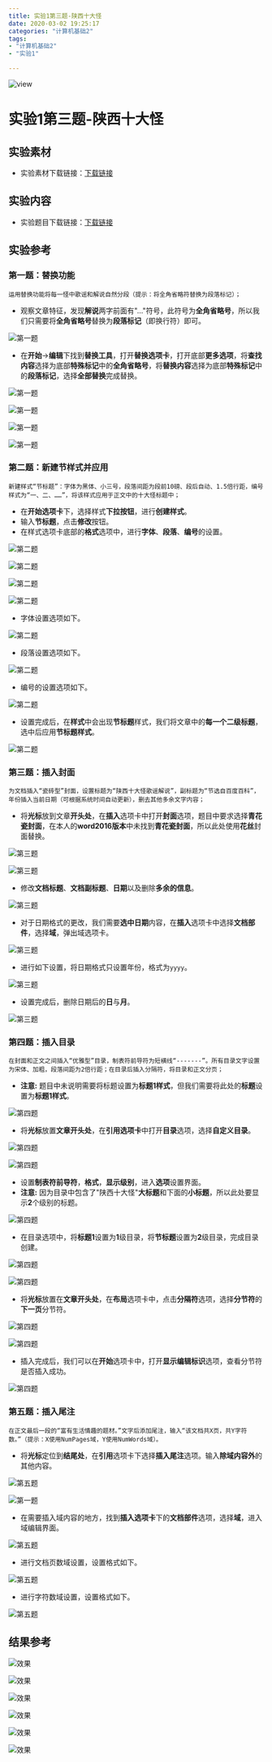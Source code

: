 ```yaml
---
title: 实验1第三题-陕西十大怪
date: 2020-03-02 19:25:17
categories: "计算机基础2"
tags:
- "计算机基础2"
- "实验1"

---
```


![view](实验1第三题-陕西十大怪/view.jpg)

<!--more-->
# 实验1第三题-陕西十大怪

## 实验素材

- 实验素材下载链接：[下载链接](/download/实验1第三题素材.docx)

## 实验内容

- 实验题目下载链接：[下载链接](/download/实验1第三题题目.docx)

## 实验参考

### 第一题：替换功能

`运用替换功能将每一怪中歌谣和解说自然分段（提示：将全角省略符替换为段落标记）；`

- 观察文章特征，发现**解说**两字前面有"..."符号，此符号为**全角省略号**，所以我们只需要将**全角省略号**替换为**段落标记**（即换行符）即可。

![第一题](./实验1第三题-陕西十大怪/第一题步骤1.png)

- 在**开始**->**编辑**下找到**替换工具**，打开**替换选项卡**，打开底部**更多选项**，将**查找内容**选择为底部**特殊标记**中的**全角省略号**，将**替换内容**选择为底部**特殊标记**中的**段落标记**，选择**全部替换**完成替换。

![第一题](./实验1第三题-陕西十大怪/第一题步骤2.png)

![第一题](./实验1第三题-陕西十大怪/第一题步骤3.png)

![第一题](./实验1第三题-陕西十大怪/第一题步骤4.png)

![第一题](./实验1第三题-陕西十大怪/第一题步骤5.png)

### 第二题：新建节样式并应用

`新建样式“节标题”：字体为黑体、小三号，段落间距为段前10磅、段后自动、1.5倍行距，编号样式为“一、二、……”，将该样式应用于正文中的十大怪标题中；`

- 在**开始选项卡**下，选择样式**下拉按钮**，进行**创建样式**。
- 输入**节标题**，点击**修改**按钮。
- 在样式选项卡底部的**格式**选项中，进行**字体**、**段落**、**编号**的设置。

![第二题](./实验1第三题-陕西十大怪/第二题步骤1.png)

![第二题](./实验1第三题-陕西十大怪/第二题步骤2.png)

![第二题](./实验1第三题-陕西十大怪/第二题步骤3.png)

![第二题](./实验1第三题-陕西十大怪/第二题步骤4.png)

- 字体设置选项如下。

![第二题](./实验1第三题-陕西十大怪/第二题步骤5.png)

- 段落设置选项如下。

![第二题](./实验1第三题-陕西十大怪/第二题步骤6.png)

- 编号的设置选项如下。

![第二题](./实验1第三题-陕西十大怪/第二题步骤7.png)

- 设置完成后，在**样式**中会出现**节标题**样式，我们将文章中的**每一个二级标题**，选中后应用**节标题样式**。

![第二题](./实验1第三题-陕西十大怪/第二题步骤8.png)



### 第三题：插入封面

`为文档插入“瓷砖型”封面，设置标题为“陕西十大怪歌谣解说”，副标题为“节选自百度百科”，年份插入当前日期（可根据系统时间自动更新），删去其他多余文字内容；`

- 将**光标**放到文章**开头处**，在**插入**选项卡中打开**封面**选项，题目中要求选择**青花瓷封面**，在本人的**word2016版本**中未找到**青花瓷封面**，所以此处使用**花丝**封面替换。

![第三题](./实验1第三题-陕西十大怪/第三题步骤1.png)

![第三题](./实验1第三题-陕西十大怪/第三题步骤2.png)

- 修改**文档标题**、**文档副标题**、**日期**以及删除**多余的信息**。

![第三题](./实验1第三题-陕西十大怪/第三题步骤3.png)

- 对于日期格式的更改，我们需要**选中日期**内容，在**插入**选项卡中选择**文档部件**，选择**域**，弹出域选项卡。

![第三题](./实验1第三题-陕西十大怪/第三题步骤4.png)

- 进行如下设置，将日期格式只设置年份，格式为`yyyy`。

![第三题](./实验1第三题-陕西十大怪/第三题步骤5.png)

- 设置完成后，删除日期后的**日**与**月**。

![第三题](./实验1第三题-陕西十大怪/第三题步骤6.png)

### 第四题：插入目录

`在封面和正文之间插入“优雅型”目录，制表符前导符为短横线“-------”。所有目录文字设置为宋体、加粗，段落间距为2倍行距；在目录后插入分隔符，将目录和正文分页；`

- **注意:** 题目中未说明需要将标题设置为**标题1样式**，但我们需要将此处的**标题**设置为**标题1样式**。

![第四题](./实验1第三题-陕西十大怪/第四题步骤0.png)

- 将**光标**放置**文章开头处**，在**引用选项卡**中打开**目录**选项，选择**自定义目录**。

![第四题](./实验1第三题-陕西十大怪/第四题步骤1.png)

![第四题](./实验1第三题-陕西十大怪/第四题步骤2.png)

- 设置**制表符前导符**，**格式**，**显示级别**，进入**选项**设置界面。
- **注意:** 因为目录中包含了"陕西十大怪"**大标题**和下面的**小标题**，所以此处要显示**2**个级别的标题。

![第四题](./实验1第三题-陕西十大怪/第四题步骤3.png)

- 在目录选项中，将**标题1**设置为**1**级目录，将**节标题**设置为**2**级目录，完成目录创建。

![第四题](./实验1第三题-陕西十大怪/第四题步骤4.png)

![第四题](./实验1第三题-陕西十大怪/第四题步骤5.png)

- 将**光标**放置在**文章开头处**，在**布局**选项卡中，点击**分隔符**选项，选择**分节符**的**下一页**分节符。

![第四题](./实验1第三题-陕西十大怪/第四题步骤6.png)

![第四题](./实验1第三题-陕西十大怪/第四题步骤7.png)

- 插入完成后，我们可以在**开始**选项卡中，打开**显示编辑标识**选项，查看分节符是否插入成功。

![第四题](./实验1第三题-陕西十大怪/第四题步骤8.png)

### 第五题：插入尾注

`在正文最后一段的“富有生活情趣的题材。”文字后添加尾注，输入“该文档共X页，共Y字符数。”（提示：X使用NumPages域，Y使用NumWords域）。`

- 将**光标**定位到**结尾处**，在**引用**选项卡下选择**插入尾注**选项。输入**除域内容外**的其他内容。

![第五题](./实验1第三题-陕西十大怪/第五题步骤1.png)

![第一题](./实验1第三题-陕西十大怪/第五题步骤2.png)

- 在需要插入域内容的地方，找到**插入选项卡**下的**文档部件**选项，选择**域**，进入域编辑界面。

![第五题](./实验1第三题-陕西十大怪/第五题步骤3.png)

- 进行文档页数域设置，设置格式如下。

![第五题](./实验1第三题-陕西十大怪/第五题步骤4.png)

- 进行字符数域设置，设置格式如下。

![第五题](./实验1第三题-陕西十大怪/第五题步骤5.png)

## 结果参考



![效果](./实验1第三题-陕西十大怪/效果1.png)

![效果](./实验1第三题-陕西十大怪/效果2.png)

![效果](./实验1第三题-陕西十大怪/效果3.png)

![效果](./实验1第三题-陕西十大怪/效果4.png)

![效果](./实验1第三题-陕西十大怪/效果5.png)

![效果](./实验1第三题-陕西十大怪/效果6.png)
